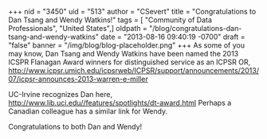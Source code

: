 +++
nid = "3450"
uid = "513"
author = "CSevert"
title = "Congratulations to Dan Tsang and Wendy Watkins!"
tags = [ "Community of Data Professionals", "United States",]
oldpath = "/blog/congratulations-dan-tsang-and-wendy-watkins"
date = "2013-08-16 09:40:19 -0700"
draft = "false"
banner = "/img/blog/blog-placeholder.png"
+++
As some of you may know, Dan Tsang and Wendy Watkins have been named the
2013 ICSPR Flanagan Award winners for distinguished service as an ICPSR
OR,
http://www.icpsr.umich.edu/icpsrweb/ICPSR/support/announcements/2013/07/icpsr-announces-2013-warren-e-miller

UC-Irvine recognizes Dan here,
<http://www.lib.uci.edu//features/spotlights/dt-award.html>
Perhaps a Canadian colleague has a similar link for Wendy.

Congratulations to both Dan and Wendy!
